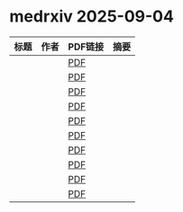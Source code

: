 # medrxiv 2025-09-04

| 标题 | 作者 | PDF链接 |  摘要 |
|------|------|--------|------|
|  |  | [PDF](https://doi.org/10.1101/2023.08.07.23293304) |  |
|  |  | [PDF](https://doi.org/10.1101/2025.08.01.25332807) |  |
|  |  | [PDF](https://doi.org/10.1101/2025.08.27.25334424) |  |
|  |  | [PDF](https://doi.org/10.1101/2025.08.26.25334245) |  |
|  |  | [PDF](https://doi.org/10.1101/2024.10.17.24315675) |  |
|  |  | [PDF](https://doi.org/10.1101/2025.08.29.25334612) |  |
|  |  | [PDF](https://doi.org/10.1101/2025.08.30.25334769) |  |
|  |  | [PDF](https://doi.org/10.1101/2025.09.02.25334838) |  |
|  |  | [PDF](https://doi.org/10.1101/2025.09.02.25334914) |  |
|  |  | [PDF](https://doi.org/10.1101/2025.09.02.25334909) |  |
